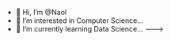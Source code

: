 - 👋 Hi, I’m @Naol
- 👀 I’m interested in Computer Science...
- 🌱 I’m currently learning Data Science...
--->
